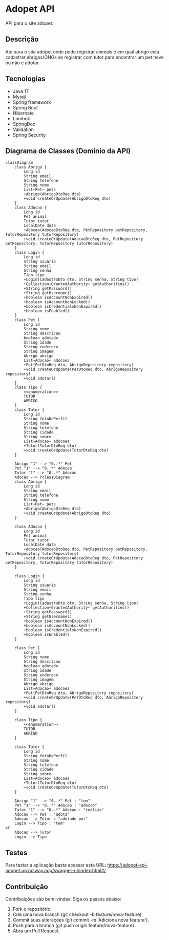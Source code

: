 # Adopet API
API para o site adopet.

## Descrição
Api para o site adopet onde pode registrar animais e em qual abrigo esta cadastrar abrigos/ONGs se registrar com tutor para encontrar um pet novo ou não e adotar.

## Tecnologias
- Java 17
- Mysql
- Spring framework
- Spring Boot
- Hibernate
- Lombok
- SpringDoc
- Validation
- Spring Security

## Diagrama de Classes (Domínio da API)
```mermaid
classDiagram
    class Abrigo {
        Long id
        String email
        String telefone
        String nome
        List~Pet~ pets
        +Abrigo(AbrigoDtoReq dto)
        +void createOrUpdate(AbrigoDtoReq dto)
    }
    class Adocao {
        Long id
        Pet animal
        Tutor tutor
        LocalDate data
        +Adocao(AdocaoDtoReq dto, PetRepository petRepository, TutorRepository tutorRepository)
        +void createOrUpdate(AdocaoDtoReq dto, PetRepository petRepository, TutorRepository tutorRepository)
    }
    class Login {
        Long id
        String usuario
        String email
        String senha
        Tipo tipo
        +Login(CadastroDto dto, String senha, String tipo)
        +Collection~GrantedAuthority~ getAuthorities()
        +String getPassword()
        +String getUsername()
        +boolean isAccountNonExpired()
        +boolean isAccountNonLocked()
        +boolean isCredentialsNonExpired()
        +boolean isEnabled()
    }
    class Pet {
        Long id
        String nome
        String descricao
        boolean adotado
        String idade
        String endereco
        String imagem
        Abrigo abrigo
        List~Adocao~ adocoes
        +Pet(PetDtoReq dto, AbrigoRepository repository)
        +void createOrUpdate(PetDtoReq dto, AbrigoRepository repository)
        +void adotar()
    }
    class Tipo {
        <<enumeration>>
        TUTOR
        ABRIGO
    }
    class Tutor {
        Long id
        String fotoDePerfil
        String nome
        String telefone
        String cidade
        String sobre
        List~Adocao~ adocoes
        +Tutor(TutorDtoReq dto)
        +void createOrUpdate(TutorDtoReq dto)
    }

    Abrigo "1" --> "0..*" Pet
    Pet "1" --> "0..*" Adocao
    Tutor "1" --> "0..*" Adocao
    Adocao --> PclassDiagram
    class Abrigo {
        Long id
        String email
        String telefone
        String nome
        List~Pet~ pets
        +Abrigo(AbrigoDtoReq dto)
        +void createOrUpdate(AbrigoDtoReq dto)
    }
    
    class Adocao {
        Long id
        Pet animal
        Tutor tutor
        LocalDate data
        +Adocao(AdocaoDtoReq dto, PetRepository petRepository, TutorRepository tutorRepository)
        +void createOrUpdate(AdocaoDtoReq dto, PetRepository petRepository, TutorRepository tutorRepository)
    }
    
    class Login {
        Long id
        String usuario
        String email
        String senha
        Tipo tipo
        +Login(CadastroDto dto, String senha, String tipo)
        +Collection~GrantedAuthority~ getAuthorities()
        +String getPassword()
        +String getUsername()
        +boolean isAccountNonExpired()
        +boolean isAccountNonLocked()
        +boolean isCredentialsNonExpired()
        +boolean isEnabled()
    }
    
    class Pet {
        Long id
        String nome
        String descricao
        boolean adotado
        String idade
        String endereco
        String imagem
        Abrigo abrigo
        List~Adocao~ adocoes
        +Pet(PetDtoReq dto, AbrigoRepository repository)
        +void createOrUpdate(PetDtoReq dto, AbrigoRepository repository)
        +void adotar()
    }
    
    class Tipo {
        <<enumeration>>
        TUTOR
        ABRIGO
    }
    
    class Tutor {
        Long id
        String fotoDePerfil
        String nome
        String telefone
        String cidade
        String sobre
        List~Adocao~ adocoes
        +Tutor(TutorDtoReq dto)
        +void createOrUpdate(TutorDtoReq dto)
    }

    Abrigo "1" --> "0..*" Pet : "tem"
    Pet "1" --> "0..*" Adocao : "adocao"
    Tutor "1" --> "0..*" Adocao : "realiza"
    Adocao --> Pet : "adota"
    Adocao --> Tutor : "adotado por"
    Login --> Tipo : "tem"
et
    Adocao --> Tutor
    Login --> Tipo

```

## Testes
Para testar a aplicação basta acessar esta URL:
https://adopet-api-adopet.up.railway.app/swagger-ui/index.html#/

## Contribuição

Contribuições são bem-vindas! Siga os passos abaixo:

1. Fork o repositório.
2. Crie uma nova branch (git checkout -b feature/nova-feature).
3. Commit suas alterações (git commit -m 'Adiciona nova feature').
4. Push para a branch (git push origin feature/nova-feature).
5. Abra um Pull Request.

